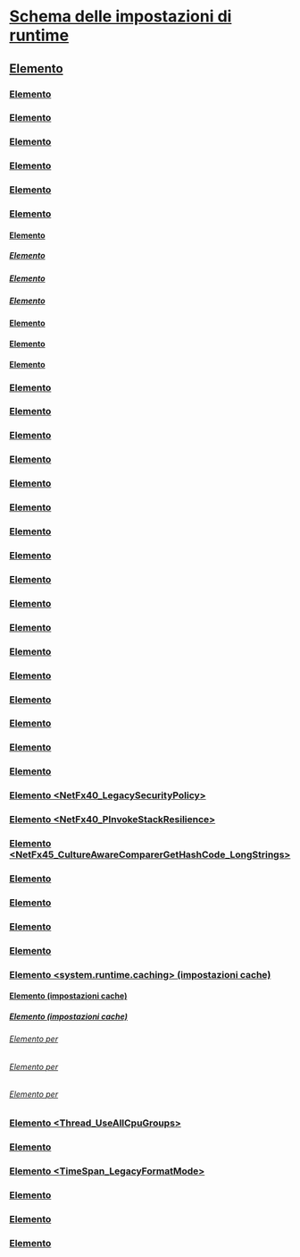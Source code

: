# [Schema delle impostazioni di runtime](index.md)
## [<runtime> Elemento](runtime-element.md)
### [<alwaysFlowImpersonationPolicy> Elemento](alwaysflowimpersonationpolicy-element.md)
### [<AppContextSwitchOverrides> Elemento](appcontextswitchoverrides-element.md)
### [<appDomainManagerAssembly> Elemento](appdomainmanagerassembly-element.md)
### [<appDomainManagerType> Elemento](appdomainmanagertype-element.md)
### [<appDomainResourceMonitoring> Elemento](appdomainresourcemonitoring-element.md)
### [<assemblyBinding> Elemento](assemblybinding-element-for-runtime.md)
#### [<dependentAssembly> Elemento](dependentassembly-element.md)
##### [<assemblyIdentity> Elemento](assemblyidentity-element-for-runtime.md)
##### [<bindingRedirect> Elemento](bindingredirect-element.md)
##### [<codeBase> Elemento](codebase-element.md)
#### [<probing> Elemento](probing-element.md)
#### [<publisherPolicy> Elemento](publisherpolicy-element.md)
#### [<qualifyAssembly> Elemento](qualifyassembly-element.md)
### [<bypassTrustedAppStrongNames> Elemento](bypasstrustedappstrongnames-element.md)
### [<CompatSortNLSVersion> Elemento](compatsortnlsversion-element.md)
### [<developmentMode> Elemento](developmentmode-element.md)
### [<disableCachingBindingFailures> Elemento](disablecachingbindingfailures-element.md)
### [<disableCommitThreadStack> Elemento](disablecommitthreadstack-element.md)
### [<disableFusionUpdatesFromADManager> Elemento](disablefusionupdatesfromadmanager-element.md)
### [<EnableAmPmParseAdjustment> Elemento](enableampmparseadjustment-element.md)
### [<enforceFIPSPolicy> Elemento](enforcefipspolicy-element.md)
### [<etwEnable> Elemento](etwenable-element.md)
### [<forcePerformanceCounterUniqueSharedMemoryReads> Elemento](forceperformancecounteruniquesharedmemoryreads-element.md)
### [<gcAllowVeryLargeObjects> Elemento](gcallowverylargeobjects-element.md)
### [<gcConcurrent> Elemento](gcconcurrent-element.md)
### [<GCCpuGroup> Elemento](gccpugroup-element.md)
### [<gcServer> Elemento](gcserver-element.md)
### [<generatePublisherEvidence> Elemento](generatepublisherevidence-element.md)
### [<legacyCorruptedStateExceptionsPolicy> Elemento](legacycorruptedstateexceptionspolicy-element.md)
### [<legacyImpersonationPolicy> Elemento](legacyimpersonationpolicy-element.md)
### [<loadFromRemoteSources>](loadfromremotesources-element.md)
### [Elemento <NetFx40_LegacySecurityPolicy>](netfx40-legacysecuritypolicy-element.md)
### [Elemento <NetFx40_PInvokeStackResilience>](netfx40-pinvokestackresilience-element.md)
### [Elemento <NetFx45_CultureAwareComparerGetHashCode_LongStrings>](netfx45-cultureawarecomparergethashcode-longstrings-element.md)
### [<PreferComInsteadOfManagedRemoting> Elemento](prefercominsteadofmanagedremoting-element.md)
### [<relativeBindForResources> Elemento](relativebindforresources-element.md)
### [<shadowCopyVerifyByTimestamp> Elemento](shadowcopyverifybytimestamp-element.md)
### [<supportPortability> Elemento](supportportability-element.md)
### [Elemento <system.runtime.caching> (impostazioni cache)](system-runtime-caching-element-cache-settings.md)
#### [Elemento <memoryCache> (impostazioni cache)](memorycache-element-cache-settings.md)
##### [Elemento <namedCaches> (impostazioni cache)](namedcaches-element-cache-settings.md)
###### [Elemento <add> per <namedCaches>](add-element-for-namedcaches.md)
###### [Elemento <clear> per <namedCaches>](clear-element-for-namedcaches.md)
###### [Elemento <remove> per <namedCaches>](remove-element-for-namedcaches.md)
### [Elemento <Thread_UseAllCpuGroups>](thread-useallcpugroups-element.md)
### [<ThrowUnobservedTaskExceptions> Elemento](throwunobservedtaskexceptions-element.md)
### [Elemento <TimeSpan_LegacyFormatMode>](timespan-legacyformatmode-element.md)
### [<useLegacyJit> Elemento](uselegacyjit-element.md)
### [<UseRandomizedStringHashAlgorithm> Elemento](userandomizedstringhashalgorithm-element.md)
### [<UseSmallInternalThreadStacks> Elemento](usesmallinternalthreadstacks-element.md)
